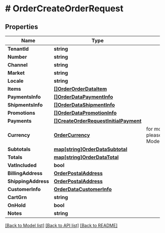 # # OrderCreateOrderRequest


## Properties 


Name | Type | Description | Notes
------------ | ------------- | ------------- | -------------
**TenantId**| **string** |   | [optional]
**Number**| **string** |   | [optional]
**Channel**| **string** |   | [optional]
**Market**| **string** |   | [optional]
**Locale**| **string** |   | [optional]
**Items**| [**[]OrderOrderDataItem**](OrderOrderDataItem.md) |   | [optional]
**PaymentsInfo**| [**[]OrderDataPaymentInfo**](OrderDataPaymentInfo.md) |   | [optional]
**ShipmentsInfo**| [**[]OrderDataShipmentInfo**](OrderDataShipmentInfo.md) |   | [optional]
**Promotions**| [**[]OrderDataPromotionInfo**](OrderDataPromotionInfo.md) |   | [optional]
**Payments**| [**[]CreateOrderRequestInitialPayment**](CreateOrderRequestInitialPayment.md) |   | [optional]
**Currency**| [**OrderCurrency**](OrderCurrency.md) |  for more information please, see Model/OrderCurrency.php  | [optional] [default to ORDERCURRENCY_XXX]
**Subtotals**| [**map[string]OrderDataSubtotal**](OrderDataSubtotal.md) |   | [optional]
**Totals**| [**map[string]OrderDataTotal**](OrderDataTotal.md) |   | [optional]
**VatIncluded**| **bool** |   | [optional]
**BillingAddress**| [**OrderPostalAddress**](OrderPostalAddress.md) |   | [optional]
**ShippingAddress**| [**OrderPostalAddress**](OrderPostalAddress.md) |   | [optional]
**CustomerInfo**| [**OrderDataCustomerInfo**](OrderDataCustomerInfo.md) |   | [optional]
**CartGrn**| **string** |   | [optional]
**OnHold**| **bool** |   | [optional]
**Notes**| **string** |   | [optional]


[[Back to Model list]](../../README.md#models) [[Back to API list]](../../README.md#endpoints) [[Back to README]](../../README.md)

